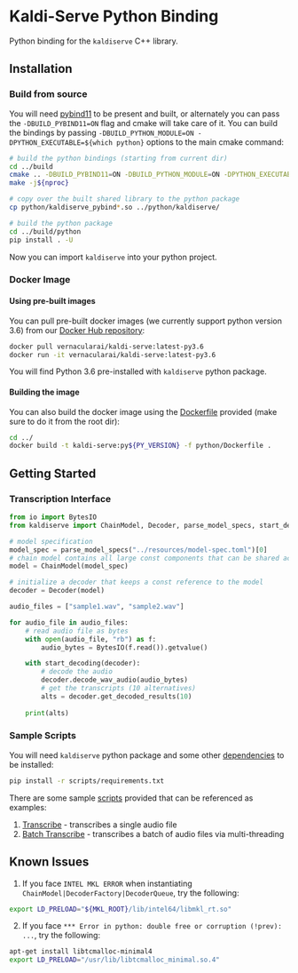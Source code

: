 # Kaldi-Serve Python Binding

Python binding for the `kaldiserve` C++ library.

## Installation

### Build from source

You will need [pybind11](https://github.com/pybind/pybind11) to be present and built, or alternately you can pass the `-DBUILD_PYBIND11=ON` flag and cmake will take care of it. You can build the bindings by passing `-DBUILD_PYTHON_MODULE=ON -DPYTHON_EXECUTABLE=${which python}` options to the main cmake command:

```bash
# build the python bindings (starting from current dir)
cd ../build
cmake .. -DBUILD_PYBIND11=ON -DBUILD_PYTHON_MODULE=ON -DPYTHON_EXECUTABLE=${which python}
make -j${nproc}

# copy over the built shared library to the python package
cp python/kaldiserve_pybind*.so ../python/kaldiserve/

# build the python package
cd ../build/python
pip install . -U
```

Now you can import `kaldiserve` into your python project.

### Docker Image

#### Using pre-built images

You can pull pre-built docker images (we currently support python version 3.6) from our [Docker Hub repository](https://hub.docker.com/repository/docker/vernacularai/kaldi-serve):

```bash
docker pull vernacularai/kaldi-serve:latest-py3.6
docker run -it vernacularai/kaldi-serve:latest-py3.6
```

You will find Python 3.6 pre-installed with `kaldiserve` python package.

#### Building the image

You can also build the docker image using the [Dockerfile](./Dockerfile) provided (make sure to do it from the root dir):

```bash
cd ../
docker build -t kaldi-serve:py${PY_VERSION} -f python/Dockerfile .
```

## Getting Started

### Transcription Interface

```python
from io import BytesIO
from kaldiserve import ChainModel, Decoder, parse_model_specs, start_decoding

# model specification
model_spec = parse_model_specs("../resources/model-spec.toml")[0]
# chain model contains all large const components that can be shared across decoders on multiple threads
model = ChainModel(model_spec)

# initialize a decoder that keeps a const reference to the model
decoder = Decoder(model)

audio_files = ["sample1.wav", "sample2.wav"]

for audio_file in audio_files:
    # read audio file as bytes
    with open(audio_file, "rb") as f:
        audio_bytes = BytesIO(f.read()).getvalue()

    with start_decoding(decoder):
        # decode the audio
        decoder.decode_wav_audio(audio_bytes)
        # get the transcripts (10 alternatives)
        alts = decoder.get_decoded_results(10)
    
    print(alts)
```

### Sample Scripts

You will need `kaldiserve` python package and some other [dependencies](./scripts/requirements.txt) to be installed:

```bash
pip install -r scripts/requirements.txt
```

There are some sample [scripts](./scripts) provided that can be referenced as examples:
1. [Transcribe](./scripts/transcribe.py) - transcribes a single audio file
2. [Batch Transcribe](./scripts/batch_transcribe.py) - transcribes a batch of audio files via multi-threading

## Known Issues

1. If you face `INTEL MKL ERROR` when instantiating `ChainModel|DecoderFactory|DecoderQueue`, try the following:

```bash
export LD_PRELOAD="${MKL_ROOT}/lib/intel64/libmkl_rt.so"
```

2. If you face `*** Error in python: double free or corruption (!prev): ...`, try the following:

```bash
apt-get install libtcmalloc-minimal4
export LD_PRELOAD="/usr/lib/libtcmalloc_minimal.so.4"
```